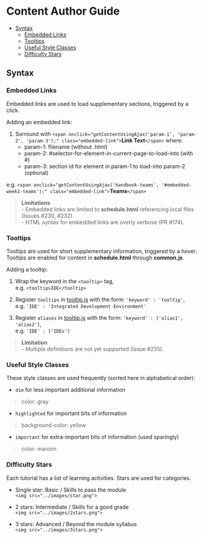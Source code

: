 # Content Author Guide
* [Syntax](#syntax)
    * [Embedded Links](#embedded-links)
    * [Tooltips](#tooltips)
    * [Useful Style Classes](#useful-style-classes)
    * [Difficulty Stars](#difficulty-stars)

## Syntax

### Embedded Links
Embedded links are used to load supplementary sections, triggered by a click.

Adding an embedded link:

1. Surround with `<span onclick="getContentUsingAjax('param-1', 'param-2', 'param-3');" class="embedded-link">`**Link Text**`</span>`
where:
    * param-1: filename (without .html)
    * param-2: #selector-for-element-in-current-page-to-load-into (with #)
    * param-3: section id for element in param-1 to load-into param-2 (optional)

e.g. `<span onclick="getContentUsingAjax('handbook-teams', '#embedded-week1-teams');" class="embedded-link">`**Teams**`</span>`

> **Limitations**  
\- Embedded links are limited to **schedule.html** referencing local files (Issues #230, #232).  
\- HTML syntax for embedded links are overly verbose (PR #174).

### Tooltips
Tooltips are used for short supplementary information, triggered by a hover.  
Tooltips are enabled for content in **schedule.html** through **common.js**.

Adding a tooltip:

1. Wrap the keyword in the `<tooltip>` tag,  
e.g. `<tooltip>IDE</tooltip>`

2. Register `tooltips` in [tooltip.js](../scripts/tooltip.js) with the form: `'keyword' : 'tooltip'`,  
e.g. `'IDE' : 'Integrated Development Environment'`

3. Register `aliases` in [tooltip.js](../scripts/tooltip.js) with the form: `'keyword' : ['alias1', 'alias2']`,  
e.g. `'IDE' : ['IDEs']`

> **Limitation**  
\- Multiple definitions are not yet supported (Issue #235).

### Useful Style Classes
These style classes are used frequently (sorted here in alphabetical order):

* `dim` for less important additional information
> color: gray

* `highlighted` for important bits of information
> background-color: yellow

* `important` for extra-important bits of information (used sparingly)
> color: maroon

### Difficulty Stars
Each tutorial has a list of learning activities. Stars are used for categories.

* Single star: Basic / Skills to pass the module  
`<img src="../images/star.png">`

* 2 stars: Intermediate / Skills for a good grade  
`<img src="../images/2stars.png">`

* 3 stars: Advanced / Beyond the module syllabus  
`<img src="../images/3stars.png">`
